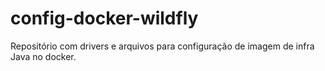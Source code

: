 # config-docker-wildfly
Repositório com drivers e arquivos para configuração de imagem de infra Java no docker.
